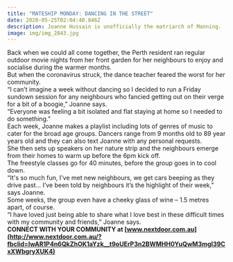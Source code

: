 ```yaml
---
title: "MATESHIP MONDAY: DANCING IN THE STREET"
date: 2020-05-25T02:04:40.846Z
description: Joanne Hussain is unofficially the matriarch of Manning.
image: img/img_2843.jpg
---
```

Back when we could all come together, the Perth resident ran regular outdoor movie nights from her front garden for her neighbours to enjoy and socialise during the warmer months.\
But when the coronavirus struck, the dance teacher feared the worst for her community.\
“I can’t imagine a week without dancing so I decided to run a Friday sundown session for any neighbours who fancied getting out on their verge for a bit of a boogie,” Joanne says.\
“Everyone was feeling a bit isolated and flat staying at home so I needed to do something.”\
Each week, Joanne makes a playlist including lots of genres of music to cater for the broad age groups. Dancers range from 9 months old to 89 year years old and they can also text Joanne with any personal requests.\
She then sets up speakers on her nature strip and the neighbours emerge from their homes to warm up before the 6pm kick off.\
The freestyle classes go for 40 minutes, before the group goes in to cool down.\
“It's so much fun, I've met new neighbours, we get cars beeping as they drive past… I’ve been told by neighbours it’s the highlight of their week,” says Joanne.\
Some weeks, the group even have a cheeky glass of wine – 1.5 metres apart, of course.\
“I have loved just being able to share what I love best in these difficult times with my community and friends,” Joanne says.\
**CONNECT WITH YOUR COMMUNITY at [www.nextdoor.com.au](http://www.nextdoor.com.au/?fbclid=IwAR1P4n6QkZhOK1aYzk__t9oUErP3n2BWMHH0YuQwM3mgI39CxXWbgryXUK4)**